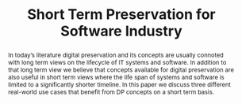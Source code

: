 ---
abstract: In today’s literature digital preservation and its concepts are usually
  connoted with long term views on the lifecycle of IT systems and software. In addition
  to that long term view we believe that concepts available for digital preservation
  are also useful in short term views where the life span of systems and software
  is limited to a significantly shorter timeline. In this paper we discuss three different
  real-world use cases that benefit from DP concepts on a short term basis.
creators:
- Draws, Daniel
- Simon, Frank
- Simon, Daniel
- Euteneuer, Sven
date: null
document_url: https://services.phaidra.univie.ac.at/api/object/o:294225/download
grand_parent: iPRES
institutions: []
keywords:
- singapore
- software escrow
- short term digital preservation
- quality risk management
landing_page_url: https://phaidra.univie.ac.at/o:294225
language: eng
layout: publication
license: CC BY-SA 3.0 AT
notes_url: null
parent: iPRES 2011
publication_type: paper
size: 725455
slides_url: null
source_name: iPRES
title: Short Term Preservation for Software Industry
year: 2011
---
